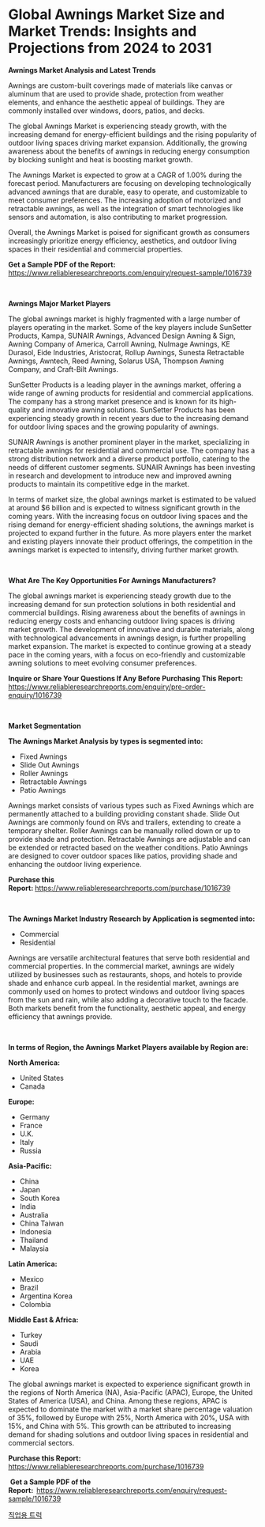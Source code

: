 <p><h1>Global Awnings Market Size and Market Trends: Insights and Projections from 2024 to 2031</h1></p><p><strong>Awnings Market Analysis and Latest Trends</strong></p>
<p><p>Awnings are custom-built coverings made of materials like canvas or aluminum that are used to provide shade, protection from weather elements, and enhance the aesthetic appeal of buildings. They are commonly installed over windows, doors, patios, and decks.</p><p>The global Awnings Market is experiencing steady growth, with the increasing demand for energy-efficient buildings and the rising popularity of outdoor living spaces driving market expansion. Additionally, the growing awareness about the benefits of awnings in reducing energy consumption by blocking sunlight and heat is boosting market growth.</p><p>The Awnings Market is expected to grow at a CAGR of 1.00% during the forecast period. Manufacturers are focusing on developing technologically advanced awnings that are durable, easy to operate, and customizable to meet consumer preferences. The increasing adoption of motorized and retractable awnings, as well as the integration of smart technologies like sensors and automation, is also contributing to market progression.</p><p>Overall, the Awnings Market is poised for significant growth as consumers increasingly prioritize energy efficiency, aesthetics, and outdoor living spaces in their residential and commercial properties.</p></p>
<p><strong>Get a Sample PDF of the Report:&nbsp;</strong> <a href="https://www.reliableresearchreports.com/enquiry/request-sample/1016739">https://www.reliableresearchreports.com/enquiry/request-sample/1016739</a></p>
<p>&nbsp;</p>
<p><strong>Awnings Major Market Players</strong></p>
<p><p>The global awnings market is highly fragmented with a large number of players operating in the market. Some of the key players include SunSetter Products, Kampa, SUNAIR Awnings, Advanced Design Awning & Sign, Awning Company of America, Carroll Awning, NuImage Awnings, KE Durasol, Eide Industries, Aristocrat, Rollup Awnings, Sunesta Retractable Awnings, Awntech, Reed Awning, Solarus USA, Thompson Awning Company, and Craft-Bilt Awnings.</p><p>SunSetter Products is a leading player in the awnings market, offering a wide range of awning products for residential and commercial applications. The company has a strong market presence and is known for its high-quality and innovative awning solutions. SunSetter Products has been experiencing steady growth in recent years due to the increasing demand for outdoor living spaces and the growing popularity of awnings.</p><p>SUNAIR Awnings is another prominent player in the market, specializing in retractable awnings for residential and commercial use. The company has a strong distribution network and a diverse product portfolio, catering to the needs of different customer segments. SUNAIR Awnings has been investing in research and development to introduce new and improved awning products to maintain its competitive edge in the market.</p><p>In terms of market size, the global awnings market is estimated to be valued at around $6 billion and is expected to witness significant growth in the coming years. With the increasing focus on outdoor living spaces and the rising demand for energy-efficient shading solutions, the awnings market is projected to expand further in the future. As more players enter the market and existing players innovate their product offerings, the competition in the awnings market is expected to intensify, driving further market growth.</p></p>
<p>&nbsp;</p>
<p><strong>What Are The Key Opportunities For Awnings Manufacturers?</strong></p>
<p><p>The global awnings market is experiencing steady growth due to the increasing demand for sun protection solutions in both residential and commercial buildings. Rising awareness about the benefits of awnings in reducing energy costs and enhancing outdoor living spaces is driving market growth. The development of innovative and durable materials, along with technological advancements in awnings design, is further propelling market expansion. The market is expected to continue growing at a steady pace in the coming years, with a focus on eco-friendly and customizable awning solutions to meet evolving consumer preferences.</p></p>
<p><strong>Inquire or Share Your Questions If Any Before Purchasing This Report:</strong> <a href="https://www.reliableresearchreports.com/enquiry/pre-order-enquiry/1016739">https://www.reliableresearchreports.com/enquiry/pre-order-enquiry/1016739</a></p>
<p>&nbsp;</p>
<p><strong>Market Segmentation</strong></p>
<p><strong>The Awnings Market Analysis by types is segmented into:</strong></p>
<p><ul><li>Fixed Awnings</li><li>Slide Out Awnings</li><li>Roller Awnings</li><li>Retractable Awnings</li><li>Patio Awnings</li></ul></p>
<p><p>Awnings market consists of various types such as Fixed Awnings which are permanently attached to a building providing constant shade. Slide Out Awnings are commonly found on RVs and trailers, extending to create a temporary shelter. Roller Awnings can be manually rolled down or up to provide shade and protection. Retractable Awnings are adjustable and can be extended or retracted based on the weather conditions. Patio Awnings are designed to cover outdoor spaces like patios, providing shade and enhancing the outdoor living experience.</p></p>
<p><strong>Purchase this Report:&nbsp;</strong><a href="https://www.reliableresearchreports.com/purchase/1016739">https://www.reliableresearchreports.com/purchase/1016739</a></p>
<p>&nbsp;</p>
<p><strong>The Awnings Market Industry Research by Application is segmented into:</strong></p>
<p><ul><li>Commercial</li><li>Residential</li></ul></p>
<p><p>Awnings are versatile architectural features that serve both residential and commercial properties. In the commercial market, awnings are widely utilized by businesses such as restaurants, shops, and hotels to provide shade and enhance curb appeal. In the residential market, awnings are commonly used on homes to protect windows and outdoor living spaces from the sun and rain, while also adding a decorative touch to the facade. Both markets benefit from the functionality, aesthetic appeal, and energy efficiency that awnings provide.</p></p>
<p>&nbsp;</p>
<p><strong>In terms of Region, the Awnings Market Players available by Region are:</strong></p>
<p>
    <p> <strong> North America: </strong>
        <ul>
            <li>United States</li>
            <li>Canada</li>
        </ul>
        </p> 
    <p> <strong> Europe: </strong>
        <ul>
            <li>Germany</li>
            <li>France</li>
            <li>U.K.</li>
            <li>Italy</li>
            <li>Russia</li>
        </ul>
        </p> 
    <p> <strong> Asia-Pacific: </strong>
        <ul>
            <li>China</li>
            <li>Japan</li>
            <li>South Korea</li>
            <li>India</li>
            <li>Australia</li>
            <li>China Taiwan</li>
            <li>Indonesia</li>
            <li>Thailand</li>
            <li>Malaysia</li>
        </ul>
        </p> 
    <p> <strong> Latin America: </strong>
        <ul>
            <li>Mexico</li>
            <li>Brazil</li>
            <li>Argentina Korea</li>
            <li>Colombia</li>
        </ul>
        </p> 
    <p> <strong> Middle East & Africa: </strong>
        <ul>
            <li>Turkey</li>
            <li>Saudi</li>
            <li>Arabia</li>
            <li>UAE</li>
            <li>Korea</li>
        </ul>
    </p>
    </p>
<p><p>The global awnings market is expected to experience significant growth in the regions of North America (NA), Asia-Pacific (APAC), Europe, the United States of America (USA), and China. Among these regions, APAC is expected to dominate the market with a market share percentage valuation of 35%, followed by Europe with 25%, North America with 20%, USA with 15%, and China with 5%. This growth can be attributed to increasing demand for shading solutions and outdoor living spaces in residential and commercial sectors.</p></p>
<p><strong>Purchase this Report: </strong><a href="https://www.reliableresearchreports.com/purchase/1016739">https://www.reliableresearchreports.com/purchase/1016739</a></p>
<p>&nbsp;<strong>Get a Sample PDF of the Report:&nbsp;&nbsp;</strong><a href="https://www.reliableresearchreports.com/enquiry/request-sample/1016739">https://www.reliableresearchreports.com/enquiry/request-sample/1016739</a></p>
<p><strong></strong></p>
<p><p><a href="https://github.com/vsap75a286l/Market-Research-Report-List-1/blob/main/12373582459.md">직업용 트럭</a></p></p>